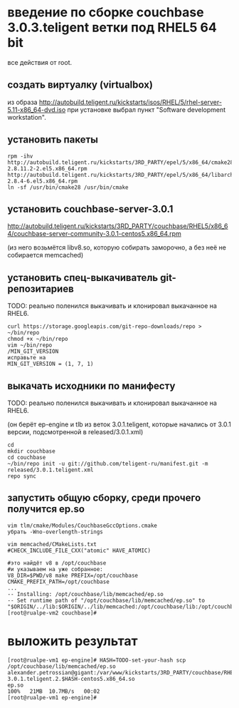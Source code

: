 введение по сборке couchbase 3.0.3.teligent ветки под RHEL5 64 bit
==================================================================

все действия от root.

создать виртуалку (virtualbox) 
------------------------------

из образа
http://autobuild.teligent.ru/kickstarts/isos/RHEL/5/rhel-server-5.11-x86_64-dvd.iso
при установке выбрал пункт "Software development workstation".

установить пакеты
-----------------

~~~
rpm -ihv http://autobuild.teligent.ru/kickstarts/3RD_PARTY/epel/5/x86_64/cmake28-2.8.11.2-2.el5.x86_64.rpm http://autobuild.teligent.ru/kickstarts/3RD_PARTY/epel/5/x86_64/libarchive-2.8.4-6.el5.x86_64.rpm
ln -sf /usr/bin/cmake28 /usr/bin/cmake
~~~

установить couchbase-server-3.0.1 
---------------------------------

http://autobuild.teligent.ru/kickstarts/3RD_PARTY/couchbase/RHEL5/x86_64/couchbase-server-community-3.0.1-centos5.x86_64.rpm

(из него возьмётся libv8.so, которую собирать заморочно, а без неё не собирается memcached)

установить спец-выкачиватель git-репозитариев
---------------------------------------------

TODO: реально поленился выкачивать и клонировал выкачанное на RHEL6.

~~~
curl https://storage.googleapis.com/git-repo-downloads/repo > ~/bin/repo
chmod +x ~/bin/repo
vim ~/bin/repo
/MIN_GIT_VERSION
исправьте на
MIN_GIT_VERSION = (1, 7, 1)
~~~

выкачать исходники по манифесту
-------------------------------

TODO: реально поленился выкачивать и клонировал выкачанное на RHEL6.

(он берёт ep-engine и tlb из веток 3.0.1.teligent, которые начались от 3.0.1 версии, подсмотренной в released/3.0.1.xml)
~~~
cd
mkdir couchbase
cd couchbase
~/bin/repo init -u git://github.com/teligent-ru/manifest.git -m released/3.0.1.teligent.xml
repo sync
~~~

запустить общую сборку, среди прочего получится ep.so
-----------------------------------------------------

~~~
vim tlm/cmake/Modules/CouchbaseGccOptions.cmake
убрать -Wno-overlength-strings

vim memcached/CMakeLists.txt
#CHECK_INCLUDE_FILE_CXX("atomic" HAVE_ATOMIC)

#это найдёт v8 в /opt/couchbase
#и указываем на уже собранное:
V8_DIR=$PWD/v8 make PREFIX=/opt/couchbase CMAKE_PREFIX_PATH=/opt/couchbase
...
-- Installing: /opt/couchbase/lib/memcached/ep.so
-- Set runtime path of "/opt/couchbase/lib/memcached/ep.so" to "$ORIGIN/../lib:$ORIGIN/../lib/memcached:/opt/couchbase/lib:/opt/couchbase/lib/memcached:/opt/couchbase/lib"
[root@rualpe-vm2 couchbase]#
~~~

выложить результат
==================

~~~
[root@rualpe-vm1 ep-engine]# HASH=TODO-set-your-hash scp /opt/couchbase/lib/memcached/ep.so alexander.petrossian@gigant:/var/www/kickstarts/3RD_PARTY/couchbase/RHEL5/x86_64/ep-3.0.1.teligent.2.$HASH-centos5.x86_64.so
ep.so                                                                                                                                                                                                       100%   21MB  10.7MB/s   00:02    
[root@rualpe-vm1 ep-engine]# 
~~~